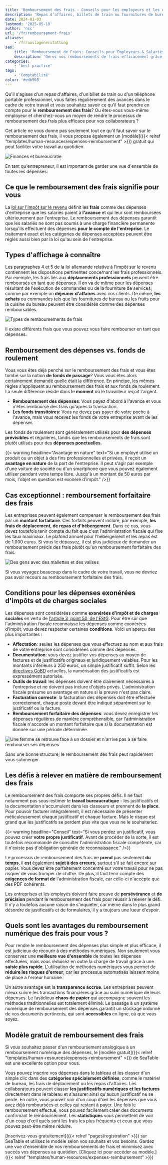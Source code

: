 ```yaml
---
title: 'Remboursement des frais - Conseils pour les employeurs et les employés'
description: 'Repas d’affaires, billets de train ou fournitures de bureau : le remboursement des frais est incontournable mais complexe. Cet article présente les obligations fiscales, met en lumière les défis et propose des solutions digitales pour simplifier et fiabiliser le traitement des dépenses en entreprise.'
date: 2024-01-03
lastmod: '2025-05-19'
author: 'nsc'
url: '/fr/remboursement-frais'
aliases:
    - /fr/auslagenerstattung
seo:
    title: 'Remboursement de Frais: Conseils pour Employeurs & Salariés'
    description: 'Gérez vos remboursements de frais efficacement grâce à des règles claires et des modèles numériques pratiques.'
categories:
    - 'best-practice'
tags:
    - 'Comptabilité'
color: '#edb905'
---
```


Qu'il s'agisse d'un repas d'affaires, d'un billet de train ou d'un téléphone portable professionnel, vous faites régulièrement des avances dans le cadre de votre travail et vous souhaitez savoir ce qu'il faut prendre en compte pour le **remboursement des frais**? Ou êtes-vous vous-même employeur et cherchez-vous un moyen de rendre le processus de remboursement des frais plus efficace pour vos collaborateurs ?

Cet article ne vous donne pas seulement tout ce qu'il faut savoir sur le remboursement des frais, il vous propose également un [modèle]({{< relref "templates/human-resources/expenses-reimbursement" >}}) gratuit qui peut faciliter votre travail au quotidien.

![Finances et bureaucratie](3d-rendering-finanzgeschaeftskonzept-fuer-steuerzahlungen-711x533.jpg)

En tant qu'entrepreneur, il est important de garder une vue d'ensemble de toutes les dépenses.

## Ce que le remboursement des frais signifie pour vous

La [loi sur l'impôt sur le revenu](https://www.gesetze-im-internet.de/estg/) définit les **frais** comme des dépenses d'entreprise que les salariés paient à **l'avance** et qui leur sont remboursées ultérieurement par l'entreprise. Le remboursement des dépenses garantit que les salariés ne sont pas soumis à une charge financière permanente lorsqu'ils effectuent des dépenses **pour le compte de l'entreprise**. Le traitement exact et les catégories de dépenses acceptées peuvent être réglés aussi bien par la loi qu'au sein de l'entreprise.

## Types d'affichage à connaître

Les paragraphes 4 et 5 de la loi allemande relative à l'impôt sur le revenu contiennent les dispositions pertinentes concernant les frais professionnels. Par exemple, les frais liés aux **déplacements professionnels** peuvent être remboursés en tant que dépenses. Il en va de même pour les dépenses résultant de l'exécution de commandes ou de la fourniture de services, comme par exemple un **déjeuner d'affaires** avec vos clients. De même, **les achats** ou commandes tels que les fournitures de bureau ou les fruits pour la cuisine du bureau peuvent être considérés comme des dépenses remboursables.

![Types de remboursements de frais](Pastel-Aesthetic-Minimalist-Lifestyle-Tips-List-Instagram-Post-2-711x711.png)

Il existe différents frais que vous pouvez vous faire rembourser en tant que dépenses.

## Remboursement des dépenses vs. fonds de roulement

Vous vous êtes déjà penché sur le remboursement des frais et vous êtes tombé sur la notion **de fonds de passage**? Vous vous êtes alors certainement demandé quelle était la différence. En principe, les mêmes règles s'appliquent au remboursement des frais et aux fonds de roulement. La seule différence réside dans le **moment** où le travailleur reçoit l'argent.

- **Remboursement des dépenses**: Vous payez d'abord à l'avance et vous n'êtes remboursé des frais qu'après la transaction.
- **Les fonds transitoires**: Vous ne devez pas payer de votre poche à l'avance, mais vous recevez les fonds de votre entreprise avant de les dépenser.

Les fonds de roulement sont généralement utilisés pour **des dépenses prévisibles** et régulières, tandis que les remboursements de frais sont plutôt utilisés pour des **dépenses ponctuelles**.

{{< warning headline="Avantage en nature" text="Si un employé utilise un produit ou un objet à des fins professionnelles et privées, il reçoit un **avantage en nature** de la part de l'entreprise. Il peut s'agir par exemple d'une voiture de société ou d'un smartphone que vous pouvez également utiliser pendant votre temps libre. Jusqu'à un montant de 50 euros par mois, l'objet en question est exonéré d'impôt." />}}

## Cas exceptionnel : remboursement forfaitaire des frais

Les entreprises peuvent également compenser le remboursement des frais par un **montant forfaitaire**. Ces forfaits peuvent inclure, par exemple, **les frais de déplacement, de repas et d'hébergement**. Dans ce cas, vous devez toutefois tenir compte du fait que c'est l'administration fiscale qui fixe les taux maximaux. Le plafond annuel pour l'hébergement et les repas est de 1.000 euros. Si vous le dépassez, il est plus judicieux de demander un remboursement précis des frais plutôt qu'un remboursement forfaitaire des frais.

![Des gens avec des mallettes et des valises](19320-711x284.jpg)

Si vous voyagez beaucoup dans le cadre de votre travail, vous ne devriez pas avoir recours au remboursement forfaitaire des frais.

## Conditions pour les dépenses exonérées d'impôts et de charges sociales

Les dépenses sont considérées comme **exonérées d'impôt et de charges sociales** en vertu de [l'article 3, point 50, de l'EStG](https://www.gesetze-im-internet.de/estg/__3.html). Pour être sûr que l'administration fiscale reconnaisse les dépenses comme exonérées d'impôt, vous devez respecter certaines **conditions**. Voici un aperçu des plus importantes :

- **Affectation**: seules les dépenses que vous effectuez au nom et aux frais de votre entreprise sont considérées comme des dépenses.
- **Documentation**: vous devez justifier vos dépenses au moyen de factures et de justificatifs originaux et juridiquement valables. Pour les montants inférieurs à 250 euros, un simple justificatif suffit. Selon les [directives GoBD](https://ao.bundesfinanzministerium.de/ao/2021/Anhaenge/BMF-Schreiben-und-gleichlautende-Laendererlasse/Anhang-64/anhang-64.html) actuelles, la numérisation des justificatifs est expressément autorisée.
- **Outils de travail**: les dépenses doivent être clairement nécessaires à l'entreprise et ne doivent pas inclure d'objets privés. L'administration fiscale présume un avantage en nature si la preuve n'est pas claire.
- **Facturation correcte**: la facturation des dépenses doit être effectuée correctement, chaque poste devant être indiqué séparément sur le justificatif ou la facture.
- **Remboursement forfaitaire des dépenses**: vous devez enregistrer les dépenses régulières de manière compréhensible, car l'administration fiscale n'accorde un montant forfaitaire que si la documentation est donnée sur une période déterminée.

![Une femme se retrouve face à un dossier et n'arrive pas à se faire rembourser ses dépenses](9276421-e1704291543704.jpg)

Sans une bonne structure, le remboursement des frais peut rapidement vous submerger.

## Les défis à relever en matière de remboursement des frais

Le remboursement des frais comporte ses propres défis. Il ne faut notamment pas sous-estimer le **travail bureaucratique** - les justificatifs et la documentation s'accumulent dans les classeurs et prennent de **la place**. Pour pouvoir facturer intégralement, il est nécessaire de présenter méticuleusement chaque justificatif et chaque facture. Mais le risque est grand que les justificatifs se perdent plus vite que vous ne le souhaiteriez.

{{< warning headline="Conseil" text="Si vous perdez un justificatif, vous pouvez créer **votre propre justificatif**. Avant de procéder de la sorte, il est toutefois recommandé de consulter l'administration fiscale compétente, car il n'existe pas d'obligation générale de reconnaissance." />}}

Le processus de remboursement des frais ne **prend** pas seulement **du temps**, il **est** également **sujet à des erreurs**, surtout s'il se fait encore sur papier. Vous devez être parfaitement concentré sur votre travail pour ne pas risquer de vous tromper de chiffre. De plus, il faut tenir compte des **exigences de format de** l'administration fiscale, car celle-ci n'accepte que des PDF cohérents.

Les entreprises et les employés doivent faire preuve de **persévérance** et **de précision** pendant le remboursement des frais pour réussir à relever le défi. Il n'y a toutefois aucune raison de s'inquiéter, car même dans le plus grand désordre de justificatifs et de formulaires, il y a toujours une lueur d'espoir.

## Quels sont les avantages du remboursement numérique des frais pour vous ?

Pour rendre le remboursement des dépenses plus simple et plus efficace, il est judicieux de recourir à des méthodes numériques. Non seulement vous conservez une **meilleure vue d'ensemble** de toutes les dépenses effectuées, mais vous réduisez en outre la charge de travail grâce à une **saisie plus rapide**. L'utilisation de méthodes numériques vous permet de **réduire les risques d'erreur**, car les processus automatisés laissent moins de place à l'erreur humaine.

Un autre avantage est la **transparence accrue**. Les entreprises peuvent mieux suivre les transactions financières grâce au suivi numérique de leurs dépenses. Le fastidieux **chaos de papier** qui accompagne souvent les méthodes traditionnelles est totalement éliminé. Le passage à un système numérique de remboursement des dépenses garantit un stockage ordonné de vos documents pertinents, qui sont **accessibles** en ligne, où que vous soyez.

## Modèle gratuit de remboursement des frais

Si vous souhaitez passer d'un remboursement analogique à un remboursement numérique des dépenses, le [modèle gratuit]({{< relref "templates/human-resources/expenses-reimbursement" >}}) de SeaTable est une excellente option pour vous.

Vous pouvez inscrire vos dépenses dans le tableau et les classer d'un simple clic dans des **catégories spécialement définies**, comme le matériel de bureau, les frais de déplacement ou les repas d'affaires. Les collaborateurs peuvent classer **les justificatifs numériques et les factures** directement dans le tableau et s'assurer ainsi qu'aucun justificatif ne se perde. En outre, vous pouvez voir d'un coup d'œil les dépenses que vous avez déjà remboursées et celles qui restent à payer. Une fois le remboursement effectué, vous pouvez facilement créer des documents confirmant le remboursement. Les **statistiques** vous permettent de voir d'un coup d'œil quels sont les frais les plus fréquents et ceux que vous pouvez peut-être même réduire.

[Inscrivez-vous gratuitement]({{< relref "pages/registration" >}}) sur SeaTable et utilisez le modèle selon vos souhaits et vos besoins. Gardez une vue d'ensemble de vos remboursements de frais et minimisez avec succès vos dépenses au quotidien. [Cliquez ici pour accéder au modèle.]({{< relref "templates/human-resources/expenses-reimbursement" >}})
